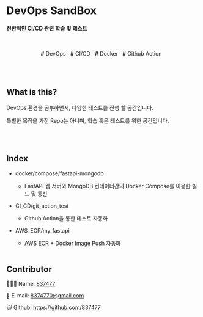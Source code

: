 # DevOps SandBox
__전반적인 CI/CD 관련 학습 및 테스트__ <br>
<br><br>

<div align=center>
   <strong>#</strong> DevOps &nbsp;
   <strong>#</strong> CI/CD &nbsp;
   <strong>#</strong> Docker &nbsp;
   <strong>#</strong> Github Action &nbsp;
   <br><br>
</div>
<br><br>

## What is this?
DevOps 환경을 공부하면서, 다양한 테스트를 진행 할 공간입니다.

특별한 목적을 가진 Repo는 아니며, 학습 혹은 테스트를 위한 공간입니다.

<br><br>

## Index
- docker/compose/fastapi-mongodb
  - FastAPI 웹 서버와 MongoDB 컨테이너간의 Docker Compose를 이용한 빌드 및 통신 

- CI_CD/git_action_test
  - Github Action을 통한 테스트 자동화

- AWS_ECR/my_fastapi
  - AWS ECR + Docker Image Push 자동화
<br><br>

## Contributor
🙋🏻‍♂️ Name: [837477](https://837477.github.io)

📧 E-mail: 8374770@gmail.com

🐱 Github: https://github.com/837477
<br><br>

<!--
## Contributing
1. Fork this repository
2. Create your feature branch (`git checkout -b feature/fooBar`)
3. Commit your changes (`git commit -am 'Add some fooBar'`)
4. Push to the branch (`git push origin feature/fooBar`)
5. Create a new Pull Request
-->
